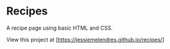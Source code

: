 # Recipes

A recipe page using basic HTML and CSS.

View this project at [https://jessiemelendres.github.io/recipes/]

